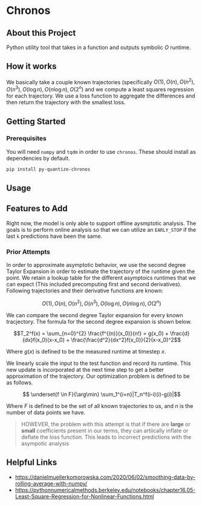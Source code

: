 # Chronos

## About this Project

Python utility tool that takes in a function and outputs symbolic $O$ runtime.

## How it works

We basically take a couple known trajectories (specifically $O(1), O(n), O(n^2), O(n^3), O(\log{n}), O(n\log{n}), O(2^n)$ and we compute a least squares regression for each trajectory. We use a loss function to aggregate the differences and then return the trajectory with the smallest loss.

## Getting Started

### Prerequisites

You will need `numpy` and `tqdm` in order to use `chronos`. These should install as dependencies by default.

```sh
pip install py-quantize-chronos
```

## Usage



## Features to Add

Right now, the model is only able to support offline aysmptotic analysis. The goals is to perform online analysis so that we can utilize an `EARLY_STOP` if the last `k` predictions have been the same.

### Prior Attempts

In order to approximate asymptotic behavior, we use the second degree Taylor Expansion in order to estimate the trajectory of the runtime given the point. We retain a lookup table for the different asymptoics runtimes that we can expect (This included precomputing first and second derivatives). Following trajectories and their derivative functions are known:

$$ O(1), O(n), O(n^2), O(n^3), O(\log{n}), O(n\log{n}), O(2^n)$$

We can compare the second degree Taylor expansion for every known tracjectory. The formula for the second degree expansion is shown below.

$$T_2^f(x) = \sum_{n=0}^{2} \frac{f^{(n)}(x_0)}{n!} = g(x_0) + \frac{d}{dx}f(x_0)(x-x_0) + \frac{\frac{d^2}{dx^2}f(x_0)}{2}(x-x_0)^2$$

Where $g(x)$ is defined to be the measured runtime at timestep $x$.

We linearly scale the input to the test function and record its runtime. This new update is incorporated at the next time step to get a better approximation of the trajectory. Our optimization problem is defined to be as follows.

$$ \underset{f \in F}{\arg\min} \sum_1^{i=n}|T_n^f(i-i)(i)-g(i)|$$

Where $F$ is defined to be the set of all known trajectories to us, and $n$ is the number of data points we have.

> HOWEVER, the problem with this attempt is that if there are **large** or **small** coefficients present in our terms, they can artiically inflate or deflate the loss function. This leads to incorrect predictions with the asympotic analysis

## Helpful Links

- https://danielmuellerkomorowska.com/2020/06/02/smoothing-data-by-rolling-average-with-numpy/
- https://pythonnumericalmethods.berkeley.edu/notebooks/chapter16.05-Least-Square-Regression-for-Nonlinear-Functions.html